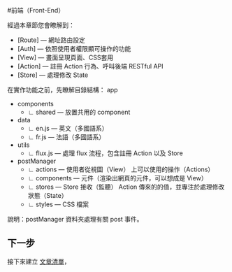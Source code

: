 #前端（Front-End）

經過本章節您會瞭解到：
* [Route] — 網址路由設定
* [Auth] — 依照使用者權限顯可操作的功能
* [View] — 畫面呈現頁面、CSS套用
* [Action] — 註冊 Action 行為、呼叫後端 RESTful API
* [Store] — 處理修改 State

在實作功能之前，先瞭解目錄結構：
app
* components
  * ∟ shared — 放置共用的 component
* data
  * ∟ en.js — 英文（多國語系）
  * ∟ fr.js — 法語（多國語系）
* utils
  * ∟ flux.js — 處理 flux 流程，包含註冊 Action 以及 Store
* postManager
  * ∟ actions — 使用者從視圖（View） 上可以使用的操作（Actions）
  * ∟ components — 元件（渲染出網頁的元件，可以想成是 View）
  * ∟ stores — Store 接收（監聽） Action 傳來的的值，並專注於處理修改狀態（State）
  * ∟ styles  — CSS 檔案

說明：postManager 資料夾處理有關 post 事件。

## 下一步
接下來建立 [文章清單](Front-End/PostList.md)，
